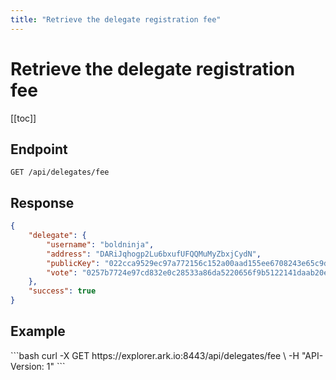 ```yaml
---
title: "Retrieve the delegate registration fee"
---
```


# Retrieve the delegate registration fee

[[toc]]

## Endpoint

```
GET /api/delegates/fee
```

## Response

```json
{
    "delegate": {
        "username": "boldninja",
        "address": "DARiJqhogp2Lu6bxufUFQQMuMyZbxjCydN",
        "publicKey": "022cca9529ec97a772156c152a00aad155ee6708243e65c9d211a589cb5d43234d",
        "vote": "0257b7724e97cd832e0c28533a86da5220656f9b5122141daab20e8526decce01f"
    },
    "success": true
}
```

## Example

<request-example>
```bash
curl -X GET https://explorer.ark.io:8443/api/delegates/fee \
  -H "API-Version: 1"
```
</request-example>
